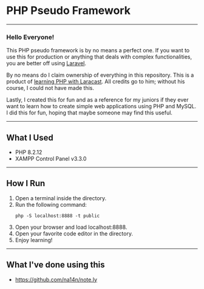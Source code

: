 # PHP Pseudo Framework

---

### Hello Everyone!

This PHP pseudo framework is by no means a perfect one. If you want to use this for production or anything that deals with complex functionalities, you are better off using [Laravel](https://laravel.com/).

By no means do I claim ownership of everything in this repository. This is a product of [learning PHP with Laracast](https://laracasts.com/series/php-for-beginners-2023-edition). All credits go to him; without his course, I could not have made this.

Lastly, I created this for fun and as a reference for my juniors if they ever want to learn how to create simple web applications using PHP and MySQL. I did this for fun, hoping that maybe someone may find this useful.

---

## What I Used
- PHP 8.2.12
- XAMPP Control Panel v3.3.0

---

## How I Run
1. Open a terminal inside the directory.
2. Run the following command:
   ```
   php -S localhost:8888 -t public
3. Open your browser and load localhost:8888.
4. Open your favorite code editor in the directory.
5. Enjoy learning!

---

## What I've done using this
- https://github.com/na14n/note.ly